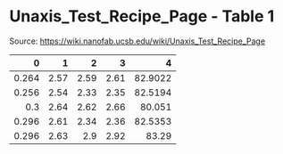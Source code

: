 # Unaxis_Test_Recipe_Page - Table 1

Source: https://wiki.nanofab.ucsb.edu/wiki/Unaxis_Test_Recipe_Page

|     0 |    1 |    2 |    3 |       4 |
|------:|-----:|-----:|-----:|--------:|
| 0.264 | 2.57 | 2.59 | 2.61 | 82.9022 |
| 0.256 | 2.54 | 2.33 | 2.35 | 82.5194 |
| 0.3   | 2.64 | 2.62 | 2.66 | 80.051  |
| 0.296 | 2.61 | 2.34 | 2.36 | 82.5353 |
| 0.296 | 2.63 | 2.9  | 2.92 | 83.29   |